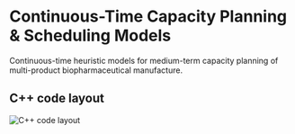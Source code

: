 # Continuous-Time Capacity Planning & Scheduling Models
Continuous-time heuristic models for medium-term capacity planning of multi-product biopharmaceutical manufacture.

## C++ code layout
![C++ code layout](src/cpp/ClassDiagram.bmp)
